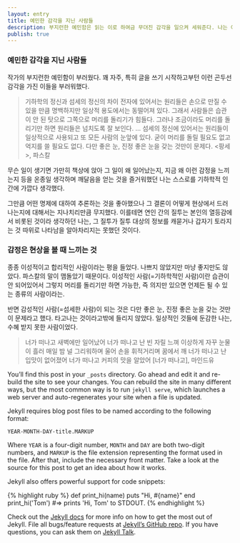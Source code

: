 ```yaml
---
layout: entry
title: 예민한 감각을 지닌 사람들
description: 부지런한 예민함은 읽는 이로 하여금 무뎌진 감각을 일으켜 세워준다. 나는 이제 집으로 돌아갈 때 상대의 방향을 알아봐 주는 이들의 모습을 무심하게 지나치지 않을 것이다.
publish: true
---
```

### 예민한 감각을 지닌 사람들
작가의 부지런한 예민함이 부러웠다. 꽤 자주, 특히 글을 쓰기 시작하고부턴 이런 곤두선 감각을 가진 이들을 부러워했다.  

>	기하학의 정신과 섬세의 정신의 차이
	전자에 있어서는 원리들은 손으로 만질 수 있을 만큼 명백하지만 일상적 용도에서는 동떨어져 있다. 그래서 사람들은 습관이 안 된 탓으로 그쪽으로 머리를 돌리기가 힘들다. 그러나 조금이라도 머리를 돌리기만 하면 원리들은 넘치도록 잘 보인다.
	...	
	섬세의 정신에 있어서는 원리들이 일상적으로 사용되고 또 모든 사람의 눈앞에 있다. 굳이 머리를 돌릴 필요도 없고 억지를 쓸 필요도 없다. 다만 좋은 눈, 진정 좋은 눈을 갖는 것만이 문제다.
	<팡세>, 파스칼

무슨 일이 생기면 가만히 책상에 앉아 그 일이 왜 일어났는지, 지금 왜 이런 감정을 느끼는지 등을 온종일 생각하며 깨달음을 얻는 것을 즐거워했던 나는 스스로를 기하학적 인간에 가깝다 생각했다.

그만큼 어떤 명제에 대하여 추론하는 것을 좋아했으나 그 결론이 어떻게 현상에서 드러나는지에 대해서는 지나치리만큼 무지했다. 이를테면 연인 간의 질투는 본인의 열등감에서 비롯된 것이라 생각하던 나는, 그 질투가 질투 대상의 정보를 캐묻거나 갑자기 토라지는 것 따위로 나타남을 알아차리지는 못했던 것이다.  

### 감정은 현상을 볼 때 느끼는 것
종종 이성적이고 합리적인 사람이라는 평을 들었다. 나쁘지 않았지만 마냥 좋지만도 않았다. 파스칼의 말이 맴돌았기 때문이다. 이성적인 사람(=기하학적인 사람)이란 습관이 안 되어있어서 그렇지 머리를 돌리기만 하면 가능한, 즉 의지만 있으면 언제든 될 수 있는 종류의 사람이라는. 

반면 감성적인 사람(=섬세한 사람)이 되는 것은 다만 좋은 눈, 진정 좋은 눈을 갖는 것만이 문제라고 했다. 타고나는 것이라고밖에 들리지 않았다. 일상적인 것들에 둔감한 나는, 수혜 받지 못한 사람이었다. 

>너가 떠나고 새벽에만 일어났어
너가 떠나고 난 빈 자릴 느껴
이상하게 자꾸 눈물이 흘러
매일 밤 널 그리워하며 울어
손을 휘적거리며 꿈에서 깨
너가 떠나고 난 입맛이 없어졌어
너가 떠나고 커피의 맛을 알았어
[너가 떠나고], 마인드유


You’ll find this post in your `_posts` directory. Go ahead and edit it and re-build the site to see your changes. You can rebuild the site in many different ways, but the most common way is to run `jekyll serve`, which launches a web server and auto-regenerates your site when a file is updated.

Jekyll requires blog post files to be named according to the following format:

`YEAR-MONTH-DAY-title.MARKUP`

Where `YEAR` is a four-digit number, `MONTH` and `DAY` are both two-digit numbers, and `MARKUP` is the file extension representing the format used in the file. After that, include the necessary front matter. Take a look at the source for this post to get an idea about how it works.

Jekyll also offers powerful support for code snippets:

{% highlight ruby %}
def print_hi(name)
  puts "Hi, #{name}"
end
print_hi('Tom')
#=> prints 'Hi, Tom' to STDOUT.
{% endhighlight %}

Check out the [Jekyll docs][jekyll-docs] for more info on how to get the most out of Jekyll. File all bugs/feature requests at [Jekyll’s GitHub repo][jekyll-gh]. If you have questions, you can ask them on [Jekyll Talk][jekyll-talk].

[jekyll-docs]: https://jekyllrb.com/docs/home
[jekyll-gh]:   https://github.com/jekyll/jekyll
[jekyll-talk]: https://talk.jekyllrb.com/

